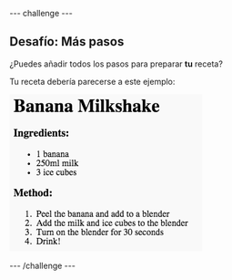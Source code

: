 \--- challenge \---

## Desafío: Más pasos

¿Puedes añadir todos los pasos para preparar **tu** receta?

Tu receta debería parecerse a este ejemplo:

![captura de pantalla](images/recipe-more-method.png)

\--- /challenge \---